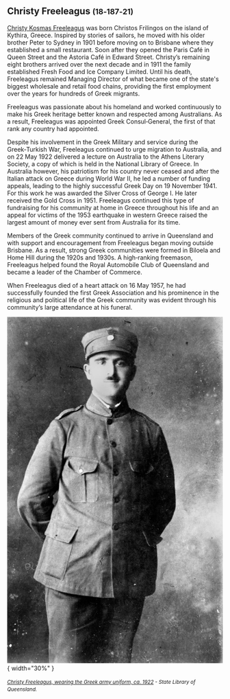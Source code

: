 ## Christy Freeleagus <small>(18‑187‑21)</small> 

<!-- 1889‑1957 -->

[Christy Kosmas Freeleagus](https://adb.anu.edu.au/biography/freeleagus-christy-kosmas-6243/text10747) was born Christos Frilingos on the island of Kythira, Greece. Inspired by stories of sailors, he moved with his older brother Peter to Sydney in 1901 before moving on to Brisbane where they established a small restaurant. Soon after they opened the Paris Café in Queen Street and the Astoria Café in Edward Street. Christy’s remaining eight brothers arrived over the next decade and in 1911 the family established Fresh Food and Ice Company Limited. Until his death, Freeleagus remained Managing Director of what became one of the state's biggest wholesale and retail food chains, providing the first employment over the years for hundreds of Greek migrants.

Freeleagus was passionate about his homeland and worked continuously to make his Greek heritage better known and respected among Australians. As a result, Freeleagus was appointed Greek Consul‑General, the first of that rank any country had appointed. 

Despite his involvement in the Greek Military and service during the Greek‑Turkish War, Freeleagus continued to urge migration to Australia, and on 22 May 1922 delivered a lecture on Australia to the Athens Literary Society, a copy of which is held in the National Library of Greece. In Australia however, his patriotism for his country never ceased and after the Italian attack on Greece during World War II, he led a number of funding appeals, leading to the highly successful Greek Day on 19 November 1941. For this work he was awarded the Silver Cross of George I. He later received the Gold Cross in 1951. Freeleagus continued this type of fundraising for his community at home in Greece throughout his life and an appeal for victims of the 1953 earthquake in western Greece raised the largest amount of money ever sent from Australia for its time.

Members of the Greek community continued to arrive in Queensland and with support and encouragement from Freeleagus began moving outside Brisbane. As a result, strong Greek communities were formed in Biloela and Home Hill during the 1920s and 1930s. A high‑ranking freemason, Freeleagus helped found the Royal Automobile Club of Queensland and became a leader of the Chamber of Commerce. 

When Freeleagus died of a heart attack on 16 May 1957, he had successfully founded the first Greek Association and his prominence in the religious and political life of the Greek community was evident through his community’s large attendance at his funeral.


![Christy Freeleagus, wearing the Greek army uniform, ca. 1922](../assets/christy-freeleagus-1922.jpg){ width="30%" } 

*<small>[Christy Freeleagus, wearing the Greek army uniform, ca. 1922](http://onesearch.slq.qld.gov.au/permalink/f/1upgmng/slq_alma21220374280002061) - State Library of Queensland. </small>* 
